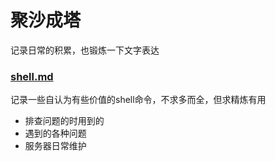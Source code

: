 # 聚沙成塔
记录日常的积累，也锻炼一下文字表达

### [shell.md](https://github.com/Teagnes/ttagnes.io/blob/master/shell.md)
记录一些自认为有些价值的shell命令，不求多而全，但求精炼有用
+ 排查问题的时用到的
+ 遇到的各种问题
+ 服务器日常维护
